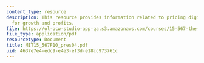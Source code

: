 ```yaml
---
content_type: resource
description: This resource provides information related to pricing digital textbooks
  for growth and profits.
file: https://ol-ocw-studio-app-qa.s3.amazonaws.com/courses/15-567-the-economics-of-information-strategy-structure-and-pricing-fall-2010/4637e7e4edc9e4e3ef3de18cc973761c_MIT15_567F10_pres04.pdf
file_type: application/pdf
resourcetype: Document
title: MIT15_567F10_pres04.pdf
uid: 4637e7e4-edc9-e4e3-ef3d-e18cc973761c
---
```


